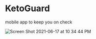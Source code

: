 # KetoGuard
mobile app to keep you on check

![Screen Shot 2021-06-17 at 10 34 44 PM](https://user-images.githubusercontent.com/35482401/122511671-7776ae80-cfbc-11eb-8521-86a966c06bde.png)
